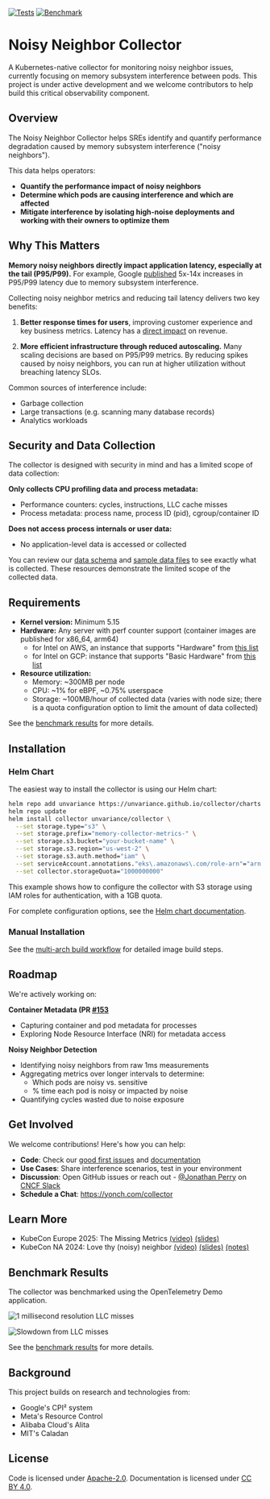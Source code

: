 [![Tests](https://github.com/unvariance/collector/actions/workflows/ci.yaml/badge.svg)](https://github.com/unvariance/collector/actions/workflows/ci.yaml)
[![Benchmark](https://github.com/unvariance/collector/actions/workflows/benchmark.yaml/badge.svg)](https://github.com/unvariance/collector/actions/workflows/benchmark.yaml)


# Noisy Neighbor Collector

A Kubernetes-native collector for monitoring noisy neighbor issues, currently focusing on memory subsystem interference between pods. This project is under active development and we welcome contributors to help build this critical observability component.



## Overview

The Noisy Neighbor Collector helps SREs identify and quantify performance degradation caused by memory subsystem interference ("noisy neighbors").

This data helps operators:
- **Quantify the performance impact of noisy neighbors**  
- **Determine which pods are causing interference and which are affected**
- **Mitigate interference by isolating high-noise deployments and working with their owners to optimize them**

## Why This Matters

**Memory noisy neighbors directly impact application latency, especially at the tail (P95/P99).** For example, Google [published](https://dl.acm.org/doi/10.1145/2749469.2749475) 5x-14x increases in P95/P99 latency due to memory subsystem interference.

Collecting noisy neighbor metrics and reducing tail latency delivers two key benefits:

1. **Better response times for users**, improving customer experience and key business metrics. Latency has a [direct impact](https://www.gigaspaces.com/blog/amazon-found-every-100ms-of-latency-cost-them-1-in-sales/) on revenue.

2. **More efficient infrastructure through reduced autoscaling.** Many scaling decisions are based on P95/P99 metrics. By reducing spikes caused by noisy neighbors, you can run at higher utilization without breaching latency SLOs.

Common sources of interference include:
- Garbage collection
- Large transactions (e.g. scanning many database records)
- Analytics workloads



## Security and Data Collection

The collector is designed with security in mind and has a limited scope of data collection:

**Only collects CPU profiling data and process metadata:**
- Performance counters: cycles, instructions, LLC cache misses
- Process metadata: process name, process ID (pid), cgroup/container ID

**Does not access process internals or user data:**
- No application-level data is accessed or collected

You can review our [data schema](https://github.com/unvariance/collector/blob/published-benchmarks/benchmarks/parquet-data/schema.txt) and [sample data files](https://github.com/unvariance/collector/blob/published-benchmarks/benchmarks/parquet-data/sample-100.txt) to see exactly what is collected. These resources demonstrate the limited scope of the collected data.



## Requirements

- **Kernel version:** Minimum 5.15
- **Hardware:** Any server with perf counter support (container images are published for x86_64, arm64)
  - for Intel on AWS, an instance that supports "Hardware" from [this list](https://www.intel.com/content/www/us/en/developer/articles/technical/intel-vtune-amplifier-functionality-on-aws-instances.html)
  - for Intel on GCP: instance that supports "Basic Hardware" from [this list](https://www.intel.com/content/www/us/en/developer/articles/technical/vtune-profiler-functionality-on-google-cloud.html)
- **Resource utilization:**
  - Memory: ~300MB per node
  - CPU: ~1% for eBPF, ~0.75% userspace
  - Storage: ~100MB/hour of collected data (varies with node size; there is a quota configuration option to limit the amount of data collected)

See the [benchmark results](https://unvariance.github.io/collector/benchmark) for more details.



## Installation

### Helm Chart

The easiest way to install the collector is using our Helm chart:

```bash
helm repo add unvariance https://unvariance.github.io/collector/charts
helm repo update
helm install collector unvariance/collector \
  --set storage.type="s3" \
  --set storage.prefix="memory-collector-metrics-" \
  --set storage.s3.bucket="your-bucket-name" \
  --set storage.s3.region="us-west-2" \
  --set storage.s3.auth.method="iam" \
  --set serviceAccount.annotations."eks\.amazonaws\.com/role-arn"="arn:aws:iam::123456789012:role/S3Access" \
  --set collector.storageQuota="1000000000"
```

This example shows how to configure the collector with S3 storage using IAM roles for authentication, with a 1GB quota.

For complete configuration options, see the [Helm chart documentation](charts/collector/README.md).

### Manual Installation

See the [multi-arch build workflow](.github/workflows/build-collector.yaml) for detailed image build steps.



## Roadmap

We're actively working on:

**Container Metadata (PR [#153](https://github.com/unvariance/collector/issues/153)**  
- Capturing container and pod metadata for processes
- Exploring Node Resource Interface (NRI) for metadata access

**Noisy Neighbor Detection**  
- Identifying noisy neighbors from raw 1ms measurements
- Aggregating metrics over longer intervals to determine:
  - Which pods are noisy vs. sensitive 
  - % time each pod is noisy or impacted by noise
- Quantifying cycles wasted due to noise exposure

## Get Involved 

We welcome contributions! Here's how you can help:

- **Code**: Check our [good first issues](../../issues?q=is:open+is:issue+label:"good+first+issue") and [documentation](https://unvariance.github.io/collector/)
- **Use Cases**: Share interference scenarios, test in your environment  
- **Discussion**: Open GitHub issues or reach out - [@Jonathan Perry](https://cloud-native.slack.com/team/U019KBNGKFT) on [CNCF Slack](https://slack.cncf.io/)
- **Schedule a Chat**: https://yonch.com/collector

## Learn More

- KubeCon Europe 2025: The Missing Metrics [(video)](https://www.youtube.com/watch?v=nXdGXdxmWNQ) [(slides)](https://static.sched.com/hosted_files/kccnceu2025/9a/The%20Missing%20Metrics%20-%20Measuring%20Memory%20Interference%20in%20Cloud%20Native%20Systems.pdf)
- KubeCon NA 2024: Love thy (noisy) neighbor [(video)](https://www.youtube.com/watch?v=VsYp_Z1PvOc) [(slides)](https://static.sched.com/hosted_files/kccncna2024/93/Slides_Kubecon%20NA%2724_%20Love%20thy%20%28Noisy%29%20Neighbor.pdf) [(notes)](https://static.sched.com/hosted_files/kccncna2024/50/Transcript_and_Slides__Love_thy_%28Noisy%29_Neighbor.pdf)



## Benchmark Results

The collector was benchmarked using the OpenTelemetry Demo application.

![1 millisecond resolution LLC misses](https://unvariance.github.io/collector/benchmarks/llc_misses.png)

![Slowdown from LLC misses](https://unvariance.github.io/collector/benchmarks/cpi_slowdown_top5_vs_mid.png)

See the [benchmark results](https://unvariance.github.io/collector/benchmark) for more details.


## Background

This project builds on research and technologies from:
- Google's CPI² system 
- Meta's Resource Control
- Alibaba Cloud's Alita
- MIT's Caladan  

## License

Code is licensed under [Apache-2.0](https://www.apache.org/licenses/LICENSE-2.0). Documentation is licensed under [CC BY 4.0](https://creativecommons.org/licenses/by/4.0/).
